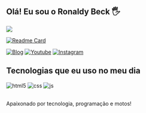 
## Olá! Eu sou o Ronaldy Beck 🖐️

<picture>
  <source
    srcset="https://github-readme-stats.vercel.app/api?username=beckronaldy&show_icons=true&theme=dark"
    media="(prefers-color-scheme: dark)"
  />
  <source
    srcset="https://github-readme-stats.vercel.app/api?username=beckronaldy&show_icons=true"
    media="(prefers-color-scheme: light), (prefers-color-scheme: no-preference)"
  />
  <img src="https://github-readme-stats.vercel.app/api?username=beckronaldy&show_icons=true" />
</picture>

[![Readme Card](https://github-readme-stats.vercel.app/api/pin/?username=beckronaldy&repo=github-readme-stats)](https://github.com/beckronaldy/github-readme-stats)

[![Blog](https://img.shields.io/website?label=RonaldyBeck.com&style=for-the-badge&url=https://ronaldybeck.com/)](https://ronaldybeck.com)
[![Youtube](https://img.shields.io/badge/YouTube-FF0000?style=for-the-badge&logo=youtube&logoColor=white)](https://www.youtube.com/@ronaldybeck)
[![Instagram](https://img.shields.io/badge/Instagram-E4405F?style=for-the-badge&logo=instagram&logoColor=white)](https://instagram.com/ronaldybeck)

## Tecnologias que eu uso no meu dia

<div style="display: inline_block">
  <img align="center" alt="html5" src="https://img.shields.io/badge/HTML5-E34F26?style=for-the-badge&logo=html5&logoColor=white" />
  <img align="center" alt="css" src="https://img.shields.io/badge/CSS3-1572B6?style=for-the-badge&logo=css3&logoColor=white" />
  <img align="center" alt="js" src="https://img.shields.io/badge/JavaScript-F7DF1E?style=for-the-badge&logo=javascript&logoColor=black" />
</div><br/>

Apaixonado por tecnologia, programação e motos!
